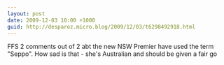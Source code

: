 ```yaml
---
layout: post
date: 2009-12-03 10:00 +1000
guid: http://desparoz.micro.blog/2009/12/03/t6298492918.html
---
```

FFS 2 comments out of 2 abt the new NSW Premier have used the term "Seppo". How sad is that - she's Australian and should be given a fair go
